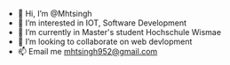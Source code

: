 - 👋 Hi, I’m @Mhtsingh
- 👀 I’m interested in IOT, Software Development
- 🌱 I’m currently in Master's student Hochschule Wismae
- 💞️ I’m looking to collaborate on web devlopment
- 📫 Email me mhtsingh952@gmail.com



